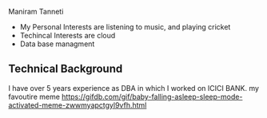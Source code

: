 Maniram Tanneti

  - My Personal Interests are listening to music, and
playing cricket
  - Techincal Interests are cloud
  - Data base managment
## Technical Background
I have over 5 years experience as DBA in which I worked
on ICICI BANK.
my favoutire meme
https://gifdb.com/gif/baby-falling-asleep-sleep-mode-activated-meme-zwwmyapctgyl9vfh.html